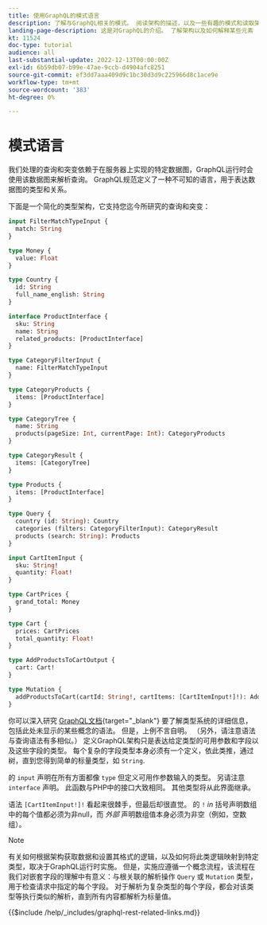 ```yaml
---
title: 使用GraphQL的模式语言
description: 了解与GraphQL相关的模式。 阅读架构的描述，以及一些有趣的模式和读取架构的方法。
landing-page-description: 这是对GraphQL的介绍。 了解架构以及如何解释某些元素
kt: 11524
doc-type: tutorial
audience: all
last-substantial-update: 2022-12-13T00:00:00Z
exl-id: 6b59db07-b99e-47ae-9ccb-d4904afc8251
source-git-commit: ef3dd7aaa409d9c1bc30d3d9c225966d8c1ace9e
workflow-type: tm+mt
source-wordcount: '383'
ht-degree: 0%

---
```


# 模式语言

我们处理的查询和突变依赖于在服务器上实现的特定数据图，GraphQL运行时会使用该数据图来解析查询。 GraphQL规范定义了一种不可知的语言，用于表达数据图的类型和关系。

下面是一个简化的类型架构，它支持您迄今所研究的查询和突变：

```graphql
input FilterMatchTypeInput {
  match: String
}

type Money {
  value: Float
}

type Country {
  id: String
  full_name_english: String
}

interface ProductInterface {
  sku: String
  name: String
  related_products: [ProductInterface]
}

type CategoryFilterInput {
  name: FilterMatchTypeInput
}

type CategoryProducts {
  items: [ProductInterface]
}

type CategoryTree {
  name: String
  products(pageSize: Int, currentPage: Int): CategoryProducts
}

type CategoryResult {
  items: [CategoryTree]
}

type Products {
  items: [ProductInterface]
}

type Query {
  country (id: String): Country
  categories (filters: CategoryFilterInput): CategoryResult
  products (search: String): Products
}

input CartItemInput {
  sku: String!
  quantity: Float!
}

type CartPrices {
  grand_total: Money
}

type Cart {
  prices: CartPrices
  total_quantity: Float!
}

type AddProductsToCartOutput {
  cart: Cart!
}

type Mutation {
  addProductsToCart(cartId: String!, cartItems: [CartItemInput!]!): AddProductsToCartOutput
}
```

你可以深入研究 [GraphQL文档](https://graphql.org/learn/schema/){target="_blank"} 要了解类型系统的详细信息，包括此处未显示的某些概念的语法。 但是，上例不言自明。 （另外，请注意语法与查询语法有多相似。） 定义GraphQL架构只是表达给定类型的可用参数和字段以及这些字段的类型。 每个复杂的字段类型本身必须有一个定义，依此类推，通过树，直到您得到简单的标量类型，如 `String`.

的 `input` 声明在所有方面都像 `type` 但定义可用作参数输入的类型。 另请注意 `interface` 声明。 此函数与PHP中的接口大致相同。 其他类型将从此界面继承。

语法 `[CartItemInput!]!` 看起来很棘手，但最后却很直觉。 的 `!` _in_ 括号声明数组中的每个值都必须为非null，而 _外部_ 声明数组值本身必须为非空（例如，空数组）。

>[!NOTE]
>
>有关如何根据架构获取数据和设置其格式的逻辑，以及如何将此类逻辑映射到特定类型，取决于GraphQL运行时实施。 但是，实施应遵循一个概念流程，该流程在我们对嵌套字段的理解中有意义：与根关联的解析操作 `Query` 或 `Mutation` 类型，用于检查请求中指定的每个字段。 对于解析为复杂类型的每个字段，都会对该类型等执行类似的解析，直到所有内容都解析为标量值。

{{$include /help/_includes/graphql-rest-related-links.md}}
